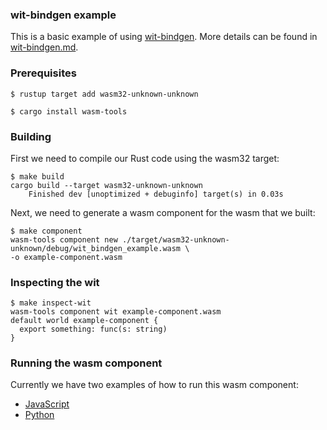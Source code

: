 ### wit-bindgen example
This is a basic example of using [wit-bindgen]. More details can be found in
[wit-bindgen.md](../notes/wit-bindgen.md).

### Prerequisites

```console
$ rustup target add wasm32-unknown-unknown
```

```console
$ cargo install wasm-tools
```

### Building
First we need to compile our Rust code using the wasm32 target:
```console
$ make build
cargo build --target wasm32-unknown-unknown
    Finished dev [unoptimized + debuginfo] target(s) in 0.03s
```

Next, we need to generate a wasm component for the wasm that we built:
```console
$ make component 
wasm-tools component new ./target/wasm32-unknown-unknown/debug/wit_bindgen_example.wasm \
-o example-component.wasm
```

### Inspecting the wit
```console
$ make inspect-wit 
wasm-tools component wit example-component.wasm
default world example-component {
  export something: func(s: string)
}
```

###  Running the wasm component
Currently we have two examples of how to run this wasm component:
* [JavaScript](./js)
* [Python](./python)

[wit-bindgen]: https://github.com/bytecodealliance/wit-bindgen
